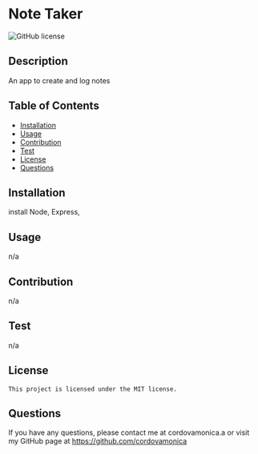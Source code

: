 # Note Taker
![GitHub license](https://img.shields.io/badge/license-MIT-blue.svg)

## Description
An app to create and log notes

## Table of Contents
* [Installation](#installation)
* [Usage](#usage)
* [Contribution](#contribution)
* [Test](#test)
* [License](#license)
* [Questions](#questions)

## Installation
install Node, Express, 

## Usage
n/a

## Contribution
n/a

## Test
n/a

## License
    This project is licensed under the MIT license.

## Questions
If you have any questions, please contact me at cordovamonica.a or visit my GitHub page at https://github.com/cordovamonica
